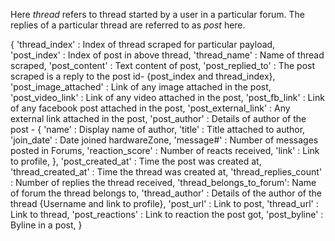 Here _thread_ refers to thread started by a user in a particular forum. The replies of a particular thread are referred to as _post_ here.

{
'thread_index' : Index of thread scraped for particular payload,
'post_index' : Index of post in above thread,
'thread_name' : Name of thread scraped,
'post_content' : Text content of post,
'post_replied_to' : The post scraped is a reply to the post id- {post_index and thread_index},
'post_image_attached' : Link of any image attached in the post,
'post_video_link' : Link of any video attached in the post,
'post_fb_link' : Link of any facebook post attached in the post,
'post_external_link' : Any external link attached in the post,
'post_author' : Details of author of the post - {
                                                  'name' : Display name of author,
                                                  'title' : Title attached to author,
                                                  'join_date' : Date joined hardwareZone,
                                                  'message#' : Number of messages posted in Forums,
                                                  'reaction_score' : Number of reacts received,
                                                  'link' : Link to profile,
                                                 },
'post_created_at' : Time the post was created at,
'thread_created_at' : Time the thread was created at,
'thread_replies_count' : Number of replies the thread received,
'thread_belongs_to_forum': Name of forum the thread belongs to,
'thread_author' : Details of the author of the thread {Username and link to profile},
'post_url' : Link to post,
'thread_url' : Link to thread,
'post_reactions' : Link to reaction the post got,
'post_byline' : Byline in a post,
            }

